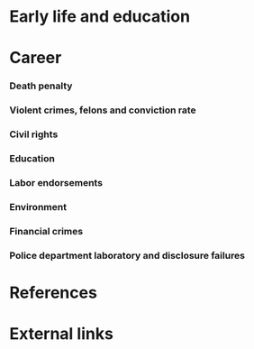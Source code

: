 # 
# Early life and education
# Career
### Death penalty
### Violent crimes, felons and conviction rate
### Civil rights
### Education
### Labor endorsements
### Environment
### Financial crimes
### Police department laboratory and disclosure failures
# References
# External links